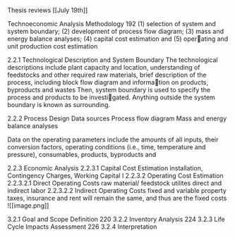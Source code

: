 
Thesis reviews
[[July 19th]]

Technoeconomic Analysis Methodology 192
(1) selection of system and system boundary; (2) development of process flow diagram;
(3) mass and energy balance analyses; (4) capital cost estimation and (5) oper￾ating and unit production cost estimation


2.2.1 Technological Description and System Boundary
The technological descriptions include plant capacity
and location, understanding of feedstocks and other required raw materials,
brief description of the process, including block flow diagram and informa￾tion on products, byproducts and wastes
Then, system boundary is used to specify the process and products to be investi￾gated. Anything outside the system boundary is known as surrounding.

2.2.2 Process Design 
Data sources
Process flow diagram
Mass and energy balance analyses

Data on the operating parameters include the
amounts of all inputs, their conversion factors, operating conditions (i.e.,
time, temperature and pressure), consumables, products, byproducts and

2.2.3 Economic Analysis
2.2.3.1 Capital Cost Estimation
installation, Contingency Charges, Working Capital I
2.2.3.2 Operating Cost Estimation
2.2.3.2.1 Direct Operating Costs
raw material/ feedstock
utilites
direct and indirect labor
2.2.3.2.2 Indirect Operating Costs
fixed and variable 
property taxes, insurance
and rent will remain the same, and thus are the fixed costs
![[image.png]]



3.2.1 Goal and Scope Definition 220
3.2.2 Inventory Analysis 224
3.2.3 Life Cycle Impacts Assessment 226
3.2.4 Interpretation

